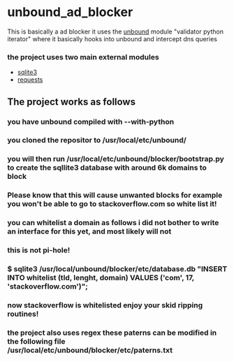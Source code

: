 # unbound_ad_blocker
This is basically a ad blocker it uses the [unbound](https://github.com/NLnetLabs/unbound) module "validator python iterator" where it basically hooks into unbound and intercept dns queries

### the project uses two main external modules
* [sqlite3](https://github.com/sqlite/sqlite)
* [requests](https://github.com/psf/requests)

## The project works as follows
### you have unbound compiled with --with-python
### you cloned the repositor to /usr/local/etc/unbound/
### you will then run /usr/local/etc/unbound/blocker/bootstrap.py to create the sqllite3 database with around 6k domains to block
### Please know that this will cause unwanted blocks for example you won't be able to go to stackoverflow.com so white list it!
### you can whitelist a domain as follows i did not bother to write an interface for this yet, and most likely will not
### this is not pi-hole!
### $ sqlite3 /usr/local/unbound/blocker/etc/database.db "INSERT INTO whitelist (tld, lenght, domain) VALUES ('com', 17, 'stackoverflow.com')";
### now stackoverflow is whitelisted enjoy your skid ripping routines!
### the project also uses regex these paterns can be modified in the following file /usr/local/etc/unbound/blocker/etc/paterns.txt
